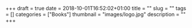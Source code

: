 +++ 
draft = true
date = 2018-10-01T16:52:02+01:00
title = ""
slug = ""
tags = []
categories = ["Books"]
thumbnail = "images/logo.jpg"
description = ""
+++
